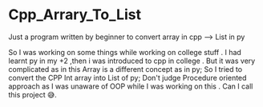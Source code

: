 # Cpp_Arrary_To_List
Just a program written by beginner to convert array in cpp --> List in py

So I was working on some things while working on college stuff .
I had learnt py in my +2 ,then i was introduced to cpp in college .
But it was very complicated as in this Array is a different concept as in py;
So I tried to convert the CPP Int array into List of py;
Don't judge Procedure oriented approach as I was unaware of OOP while I was working on this .
Can I call this project 😅.
